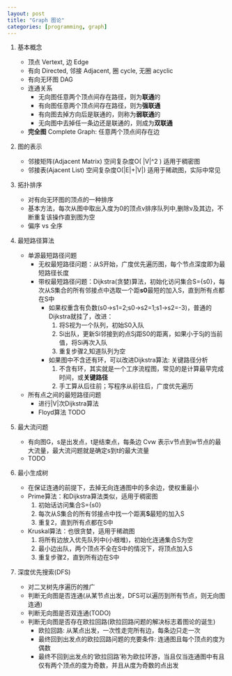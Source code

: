 ```yaml
---
layout: post
title: "Graph 图论"
categories: [programming, graph]
---
```

1. 基本概念
    * 顶点 Vertext, 边 Edge
    * 有向 Directed, 邻接 Adjacent, 圈 cycle, 无圈 acyclic
    * 有向无环图 DAG
    * 连通关系
        * 无向图任意两个顶点间存在路径，则为**联通**的
        * 有向图任意两个顶点间存在路径，则为**强联通**
        * 有向图去掉方向后是联通的，则称为**弱联通**的
        * 无向图中去掉任一条边还是联通的，则成为**双联通**
    * **完全图** Complete Graph: 任意两个顶点间存在边

2. 图的表示
    * 邻接矩阵(Adjacent Matrix) 空间复杂度O( |V|^2 )    适用于稠密图
    * 邻接表(Ajacent List) 空间复杂度O(|E|+|V|) 适用于稀疏图，实际中常见

3. 拓扑排序
    * 对有向无环图的顶点的一种排序
    * 基本方法，每次从图中取出入度为0的顶点v排序队列中,删除v及其边，不断重复该操作直到图为空
    * 偏序 vs 全序

4. 最短路径算法
    * 单源最短路径问题
        * 无权最短路径问题：从S开始，广度优先遍历图，每个节点深度即为最短路径长度
        * 带权最短路径问题：Dijkstra(贪婪)算法，初始化访问集合S={s0}，每次从S集合的所有邻接点中选取一个距**s0**最短的加入S，直到所有点都在S中
            * 如果权重含有负数(s0->s1=2;s0->s2=1;s1->s2=-3)，普通的Dijkstra就挂了，改进：
                1. 将S视为一个队列，初始S0入队
                2. Si出队，更新Si邻接到的点Sj距S0的距离，如果小于Sj的当前值，将Si再次入队
                3. 重复步骤2,知道队列为空
            * 如果图中不含还有环，可以改进Dijkstra算法: 关键路径分析
                1. 不含有环，其实就是一个工序流程图，常见的是计算最早完成时间，或**关键路径**
                2. 手工算从后往前；写程序从前往后，广度优先遍历
    * 所有点之间的最短路径问题
        * 进行|V|次Dijkstra算法
        * Floyd算法 TODO

5. 最大流问题
    * 有向图G，s是出发点，t是结束点，每条边 Cvw 表示v节点到w节点的最大流量，最大流问题就是确定s到t的最大流量
    * TODO

6. 最小生成树
    * 在保证连通的前提下，去掉无向连通图中的多余边，使权重最小
    * Prime算法：和Dijkstra算法类似，适用于稠密图
        1. 初始话访问集合S={s0}
        2. 每次从S集合的所有邻接点中找一个距离**S**最短的加入S
        3. 重复2，直到所有点都在S中
    * Kruskal算法：也很贪婪，适用于稀疏图
        1. 将所有边放入优先队列中(小根堆)，初始化连通集合S为空
        2. 最小边出队，两个顶点不全在S中的情况下，将顶点加入S
        3. 重复步骤2，直到所有边在S中

7. 深度优先搜索(DFS)
    * 对二叉树先序遍历的推广
    * 判断无向图是否连通(从某节点出发，DFS可以遍历到所有节点，则无向图连通)
    * 判断无向图是否双连通(TODO)
    * 判断无向图是否存在欧拉回路(欧拉回路问题的解决标志着图论的诞生)
        * 欧拉回路: 从某点出发，一次性走完所有边，每条边只走一次
        * 最终回到出发点的欧拉回路问题的充要条件: 连通图且每个顶点的度为偶数
        * 最终不回到出发点的‘欧拉回路’称为欧拉环游，当且仅当连通图中有且仅有两个顶点的度为奇数，并且从度为奇数的点出发
